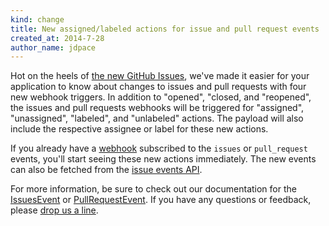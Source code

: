 ```yaml
---
kind: change
title: New assigned/labeled actions for issue and pull request events
created_at: 2014-7-28
author_name: jdpace
---
```


Hot on the heels of [the new GitHub Issues](https://github.com/blog/1866-the-new-github-issues), we've made it easier for your application to know about changes to issues and pull requests with four new webhook triggers. In addition to "opened", "closed, and "reopened", the issues and pull requests webhooks will be triggered for "assigned", "unassigned", "labeled", and "unlabeled" actions. The payload will also include the respective assignee or label for these new actions.

If you already have a [webhook](/webhooks/) subscribed to the `issues` or `pull_request` events, you'll start seeing these new actions immediately. The new events can also be fetched from the [issue events API](/v3/issues/events/).

For more information, be sure to check out our documentation for the [IssuesEvent](/v3/activity/events/types/#issuesevent) or [PullRequestEvent](/v3/activity/events/types/#pullrequestevent). If you have any questions or feedback, please [drop us a line][contact].

[contact]: https://github.com/contact?form%5Bsubject%5D=New+Assigned+and+Labeled+Actions+for+Issues+and+Pull+Request+Events
